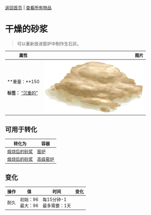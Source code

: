 [返回首页](index.md)   |  [查看所有物品](object.md)
# 干燥的砂浆  
> 可以重新放进窑炉中制作生石灰。  
  
  属性  |   图片   
 ----  |  ----:   
 **重量：**150<br><br>**标签：**	[“沉重的”](tag_Heavy.md)  |  ![](Sprite/MortarDry.png)   
  
## 可用于转化  
转化为  |  容器  
----  |  ----  
[煅烧后的砂浆](MortarBurnt.md)  |  [窑炉](Kiln.md)  
[煅烧后的砂浆](MortarBurnt.md)  |  [高级窑炉](KilnAdvanced.md)  
## 变化  
操作  |  值  |  时间  |  变化  
----  |  ----  |  ----  |  ----  
耐久  |  初始：96<br>最大：96  |  每15分钟-1<br>最多需要：1天  |    

